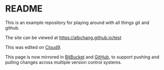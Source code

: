 # README
This is an example repository for playing around with all things git and github.

The site can be viewed at https://albchang.github.io/test

This was edited on [Cloud9](https://c9.io/).

This page is now mirrored in [BitBucket](https://bitbucket.org/) and [GitHub](https://www.github.com), to support pushing and pulling changes across multiple version control systems.
